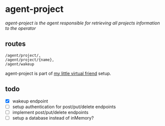 # agent-project

_agent-project is the agent responsible for retrieving all projects information to the operator_

## routes
```
/agent/project/,
/agent/project/{name},
/agent/wakeup
```

agent-project is part of [my little virtual friend](http://mylittlevirtualfriend.com) setup.

## todo
- [x] wakeup endpoint
- [ ] setup authentication for post/put/delete endpoints
- [ ] implement post/put/delete endpoints
- [ ] setup a database instead of inMemory?
